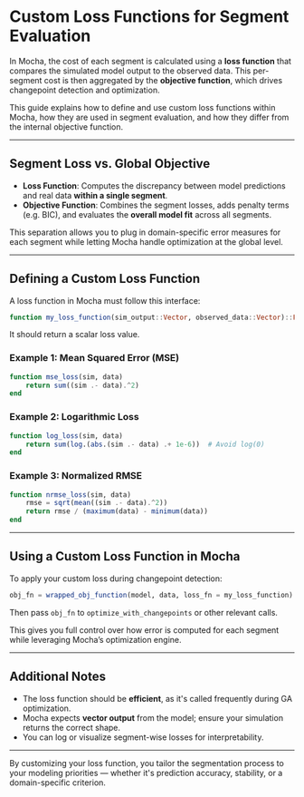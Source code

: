 # Custom Loss Functions for Segment Evaluation

In Mocha, the cost of each segment is calculated using a **loss function** that compares the simulated model output to the observed data. This per-segment cost is then aggregated by the **objective function**, which drives changepoint detection and optimization.

This guide explains how to define and use custom loss functions within Mocha, how they are used in segment evaluation, and how they differ from the internal objective function.

---

## Segment Loss vs. Global Objective

* **Loss Function**: Computes the discrepancy between model predictions and real data **within a single segment**.
* **Objective Function**: Combines the segment losses, adds penalty terms (e.g. BIC), and evaluates the **overall model fit** across all segments.

This separation allows you to plug in domain-specific error measures for each segment while letting Mocha handle optimization at the global level.

---

## Defining a Custom Loss Function

A loss function in Mocha must follow this interface:

```julia
function my_loss_function(sim_output::Vector, observed_data::Vector)::Float64
```

It should return a scalar loss value.

### Example 1: Mean Squared Error (MSE)

```julia
function mse_loss(sim, data)
    return sum((sim .- data).^2)
end
```

### Example 2: Logarithmic Loss

```julia
function log_loss(sim, data)
    return sum(log.(abs.(sim .- data) .+ 1e-6))  # Avoid log(0)
end
```

### Example 3: Normalized RMSE

```julia
function nrmse_loss(sim, data)
    rmse = sqrt(mean((sim .- data).^2))
    return rmse / (maximum(data) - minimum(data))
end
```

---

## Using a Custom Loss Function in Mocha

To apply your custom loss during changepoint detection:

```julia
obj_fn = wrapped_obj_function(model, data, loss_fn = my_loss_function)
```

Then pass `obj_fn` to `optimize_with_changepoints` or other relevant calls.

This gives you full control over how error is computed for each segment while leveraging Mocha’s optimization engine.

---

## Additional Notes

* The loss function should be **efficient**, as it's called frequently during GA optimization.
* Mocha expects **vector output** from the model; ensure your simulation returns the correct shape.
* You can log or visualize segment-wise losses for interpretability.

---

By customizing your loss function, you tailor the segmentation process to your modeling priorities — whether it's prediction accuracy, stability, or a domain-specific criterion.
